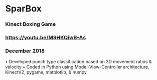 # SparBox
### Kinect Boxing Game
### https://youtu.be/M9HKQiwB-As
### December 2018
•	Developed punch type classification based on 3D movement ratios & velocity
•	Coded in Python using Model-View-Controller architecture, KinectV2, pygame, matplotlib, & numpy
